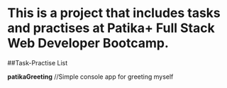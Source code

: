 # This is a project that includes tasks and practises at Patika+ Full Stack Web Developer Bootcamp.

##Task-Practise List

**patikaGreeting** //Simple console app for greeting myself


